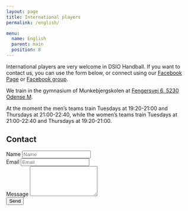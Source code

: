 ```yaml
---
layout: page
title: International players
permalink: /english/

menu:
  name: English
  parent: main
  position: 8
---
```

International players are very welcome in DSIO Handball. If you want to contact us, you can use the form below, or connect using our [Facebook Page](https://www.facebook.com/Dsiohaandbold) or [Facebook group](https://www.facebook.com/groups/30303969064/).

We train in the gymnasium of Munkebjergskolen at [Fengersvej 6, 5230 Odense M](https://maps.google.com/maps?q=Fengersvej+6,+Odense,+Denmark).

At the moment the men’s teams train Tuesdays at 19:20-21:00 and Thursdays at 21:00-22:40, while the women’s teams train Tuesdays at 21:00-22:40 and Thursdays at 19:20-21:00.

## Contact
<form role="form" action="//forms.brace.io/mail@dsiohaandbold.dk" method="post">
  <div class="form-group">
    <label for="name">Name</label>
    <input type="text" class="form-control" id="name" name="name" placeholder="Name">
  </div>
  <div class="form-group">
    <label for="email">Email</label>
    <input type="email" class="form-control" id="email" name="_replyto" placeholder="Email">
  </div>
  <div class="form-group">
    <label for="message">Message</label>
    <textarea rows="5" class="form-control" id="message" name="message"></textarea>
  </div>
  <button type="submit" class="btn btn-primary">Send</button>
</form>
